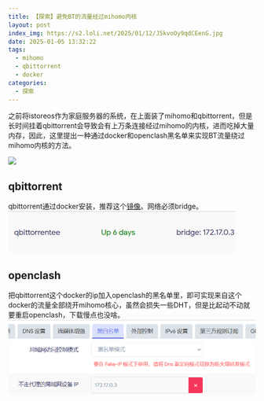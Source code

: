 ```yaml
---
title: 【探索】避免BT的流量经过mihomo内核
layout: post
index_img: https://s2.loli.net/2025/01/12/J5kvoOy9qdCEenG.jpg
date: 2025-01-05 13:32:22
tags:
  - mihomo
  - qbittorrent
  - docker
categories:
  - 探索
---
```


之前将istoreos作为家庭服务器的系统，在上面装了mihomo和qbittorrent，但是长时间挂着qbittorrent会导致会有上万条连接经过mihomo的内核，进而吃掉大量内存，因此，这里提出一种通过docker和openclash黑名单来实现BT流量绕过mihomo内核的方法。

![](https://s2.loli.net/2025/01/12/J5kvoOy9qdCEenG.jpg)

## qbittorrent
qbittorrent通过docker安装，推荐这个[镜像](https://hub.docker.com/r/superng6/qbittorrentee)。网络必须bridge。
![](../img/mihomo-core/image.png)

## openclash
把qbittorrent这个docker的ip加入openclash的黑名单里，即可实现来自这个docker的流量全部绕开mihomo核心，虽然会损失一些DHT，但是比起动不动就要重启openclash，下载慢点也没啥。
![](../img/mihomo-core/image-1.png)